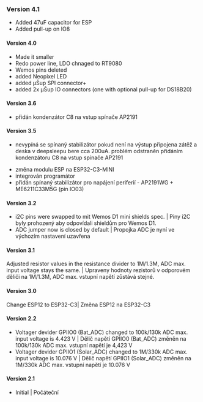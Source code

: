 ### Version 4.1
- Added 47uF capacitor for ESP
- Added pull-up on IO8
#### Version 4.0
- Made it smaller
- Redo power line, LDO chnaged to RT9080
- Wemos pins deleted
- added Neopixel LED
- added µŠup SPI connector+
- added 2x µŠup IO connectors (one with optional pull-up for DS18B20)
#### Version 3.6
- přidán kondenzátor C8 na vstup spínače AP2191
#### Version 3.5
* nevypíná se spínaný stabilizátor pokud není na výstup připojena zátěž a deska v deepsleepu bere cca 200uA.
problém odstraněn přidáním kondenzátoru C8 na vstup spínače AP2191
- změna modulu ESP na ESP32-C3-MINI
- integrován programátor
- přidán spínaný stabilizátor pro napájení periferií - AP2191WG + ME6211C33M5G (pin IO03)
#### Version 3.2
- i2C pins were swapped to mit Wemos D1 mini shields spec. | Piny i2C byly prohozený aby odpovídali shieldům pro Wemos D1.
- ADC jumper now is closed by default | Propojka ADC je nyní ve výchozím nastavení uzavřena
#### Version 3.1
Adjusted resistor values in the resistance divider to 1M/1.3M, ADC max. input voltage stays the same. | Upraveny hodnoty rezistorů v odporovém děliči na 1M/1.3M, ADC max. vstupní napětí zůstává stejné.
#### Version 3.0
Change ESP12 to ESP32-C3| Změna ESP12 na ESP32-C3
#### Version 2.2
- Voltager devider GPIIO0 (Bat_ADC) changed to 100k/130k ADC max. input voltage is 4.423 V | Dělič napětí GPIIO0 (Bat_ADC) změněn na 100k/130k ADC max. vstupní napětí je 4,423 V
- Voltager devider GPIIO1 (Solar_ADC) changed to 1M/330k ADC max. input voltage is 10.076 V | Dělič napětí GPIIO1 (Solar_ADC) změněn na 1M/330k ADC max. vstupní napětí je 10.076 V
#### Version 2.1
- Initial | Počáteční
